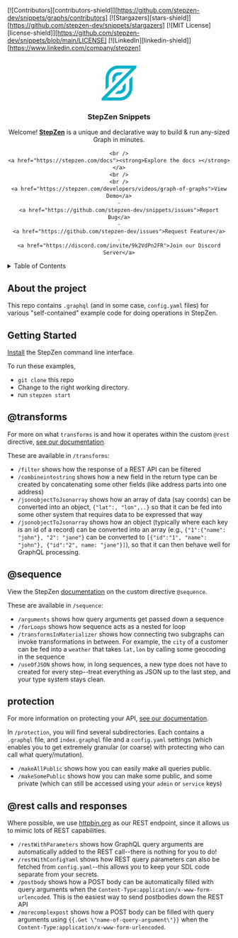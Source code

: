 [![Contributors][contributors-shield]][https://github.com/stepzen-dev/snippets/graphs/contributors]
[![Stargazers][stars-shield]][https://github.com/stepzen-dev/snippets/stargazers]
[![MIT License][license-shield]][https://github.com/stepzen-dev/snippets/blob/main/LICENSE]
[![LinkedIn][linkedin-shield]][https://www.linkedin.com/company/stepzen]

<!-- PROJECT LOGO -->
<br />
<div align="center">
  <a href="https://github.com/othneildrew/Best-README-Template">
    <img src="images/light-blue.png" alt="Logo" width="80" height="80">
  </a>

  <h3 align="center">StepZen Snippets</h3>

  <p align="center">
    Welcome! <a href="https://stepzen.com/"><strong>StepZen</strong></a> is a unique and declarative way to build & run any-sized Graph in minutes.

    <br />
    <a href="https://stepzen.com/docs"><strong>Explore the docs »</strong></a>
    <br />
    <br />
    <a href="https://stepzen.com/developers/videos/graph-of-graphs">View Demo</a>
    ·
    <a href="https://github.com/stepzen-dev/snippets/issues">Report Bug</a>
    ·
    <a href="https://github.com/stepzen-dev/issues">Request Feature</a>
    .
    <a href="https://discord.com/invite/9k2VdPn2FR">Join our Discord Server</a>
  </p>
</div>

<!-- TABLE OF CONTENTS -->
<details>
  <summary>Table of Contents</summary>
  <ol>
    <li>
      <a href="#about-the-project">About The Project</a>
      <ul>
        <li><a href="#built-with">Built With</a></li>
      </ul>
    </li>
    <li><a href="#@transforms">`@trasnforms`</a></li>
    <li><a href="#@sequence">`@sequence`</a></li>
    <li><a href="#protection">protection</a></li>
    <li><a href="#rest-calls-and-responses">`@rest` calls and responses</a></li>

  </ol>
</details>

## About the project

This repo contains `.graphql` (and in some case, `config.yaml` files) for various "self-contained" example code for doing operations in StepZen.

## Getting Started

[Install](https://stepzen.com/docs/quick-start/install-and-setup) the StepZen command line interface. 

To run these examples, 
- `git clone` this repo
- Change to the right working directory.
- run `stepzen start`

## @transforms

For more on what `transforms` is and how it operates within the custom `@rest` directive, [see our documentation](https://stepzen.com/docs/custom-graphql-directives/directives#transforms).

These are available in `/transforms`:

- `/filter` shows how the response of a REST API can be filtered
- `/combineintostring` shows how a new field in the return type can be created by concatenating some other fields (like address parts into one address)
- `/jsonobjectToJsonarray` shows how an array of data (say coords) can be converted into an object, `{"lat":, "lon",..}` so that it can be fed into some other system that requires data to be expressed that way
- `/jsonobjectToJsonarray` shows how an object (typically where each key is an id of a record) can be converted into an array (e.g., `{"1":{"name": "john"}, "2": "jane"}` can be converted to `[{"id":"1", "name": "john"}, {"id":"2", name: "jane"}]`), so that it can then behave well for GraphQL processing.

## @sequence

View the StepZen [documentation](https://stepzen.com/docs/custom-graphql-directives/directives#-sequence) on the custom directive `@sequence`.

These are available in `/sequence`:

- `/arguments` shows how query arguments get passed down a sequence
- `/forLoops` shows how sequence acts as a nested for loop
- `/transformsInMaterializer` shows how connecting two subgraphs can invoke transformations in between. For example, the `city` of a customer can be fed into a `weather` that takes `lat,lon` by calling some geocoding in the sequence
- `/useOfJSON` shows how, in long sequences, a new type does not have to created for every step--treat everything as JSON up to the last step, and your type system stays clean.

## protection

For more information on protecting your API, [see our documentation](https://stepzen.com/docs/access-control). 

In `/protection`, you will find several subdirectories. Each contains a `.graphql` file, and `index.graphql` file and a `config.yaml` settings (which enables you to get extremely granular (or coarse) with protecting who can call what query/mutation). 

- `/makeAllPublic` shows how you can easily make all queries public.
- `/makeSomePublic` shows how you can make some public, and some private (which can still be accessed using your `admin` or `service` keys)


## @rest calls and responses

Where possible, we use [httpbin.org](http://httpbin.org) as our REST endpoint, since it allows us to mimic lots of REST capabilities.

- `/restWithParameters` shows how GraphQL query arguments are automatically added to the REST call--there is nothing for you to do!
- `/restWithConfigYaml` shows how REST query parameters can also be fetched from `config.yaml`--this allows you to keep your SDL code separate from your secrets.
- `/postbody` shows how a POST body can be automatically filled with query arguments when the `Content-Type:application/x-www-form-urlencoded`. This is the easiest way to send postbodies down the REST API
- `/morecomplexpost` shows how a POST body can be filled with query arguments using `{{.Get \"name-of-query-argument\"}}` when the `Content-Type:application/x-www-form-urlencoded`. 
